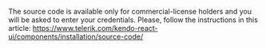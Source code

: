 The source code is available only for commercial-license holders and you will be asked to enter your credentials. Please, follow the instructions in this article:
https://www.telerik.com/kendo-react-ui/components/installation/source-code/
